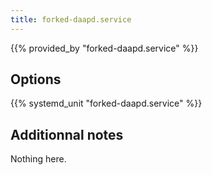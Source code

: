 ```yaml
---
title: forked-daapd.service
---
```


{{% provided_by "forked-daapd.service" %}}

## Options

{{% systemd_unit "forked-daapd.service" %}}

## Additionnal notes

Nothing here.